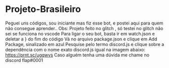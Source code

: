 # Projeto-Brasileiro
Peguei uns códigos, sou iniciante mas fiz esse bot, e postei aqui para quem não consegue aprender..
Obs: Projeto feito no  glitch , só testei no glitch não sei se funciona no vscode
Para ligar o seu bot, basta ir em watch.json e deletar a } do fim do código
Vá no arquivo package.json e clique em Add Package, sinalizado em azul Pesquise pelo termo discord.js e clique sobre a dependência com o nome exato discord.js igual na imagem abaixo: https://prnt.sc/ugqwvs
Caso alguém tenha uma dúvida me chame no discord flap#0001
